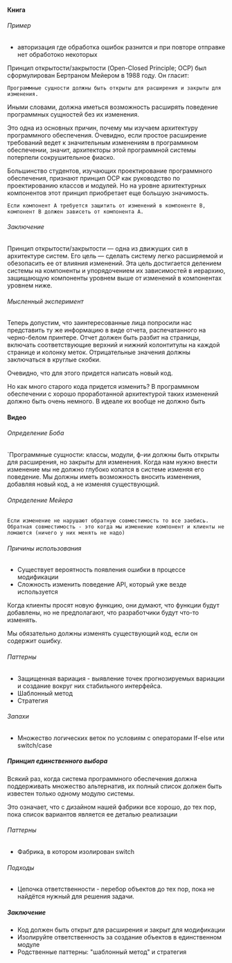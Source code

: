 #### Книга

###### Пример
- авторизация где обработка ошибок разнится и при повторе отправке нет обработоко некоторых

Принцип открытости/закрытости (Open-Closed Principle; OCP) был сформулирован Бертраном Мейером в 1988 году.  Он гласит: 

`Программные сущности должны быть открыты для расширения и закрыты для изменения.` 

Иными словами, должна иметься возможность расширять поведение программных сущностей без их изменения.

Это одна из основных причин, почему мы изучаем архитектуру программного обеспечения. Очевидно, если простое расширение требований ведет к значительным изменениям в программном обеспечении, значит, архитекторы этой программной системы потерпели сокрушительное фиаско.

Большинство студентов, изучающих проектирование программного обеспечения, признают принцип OCP как руководство по проектированию классов и модулей. Но на уровне архитектурных компонентов этот принцип приобретает еще большую значимость.

`Если компонент A требуется защитить от изменений в компоненте B, компонент B должен зависеть от компонента A.`
###### Заключение
Принцип открытости/закрытости — одна из движущих сил в архитектуре систем. Его цель — сделать систему легко расширяемой и обезопасить ее от влияния изменений. Эта цель достигается делением системы на компоненты и упорядочением их зависимостей в иерархию, защищающую компоненты уровнем выше от изменений в компонентах уровнем ниже.
###### Мысленный эксперимент
Теперь допустим, что заинтересованные лица попросили нас представить ту же информацию в виде отчета, распечатанного на черно-белом принтере. Отчет должен быть разбит на страницы, включать соответствующие верхний и нижний колонтитулы на каждой странице и колонку меток. Отрицательные значения должны заключаться в круглые скобки. 

Очевидно, что для этого придется написать новый код. 

Но как много старого кода придется изменить? В программном обеспечении с хорошо проработанной архитектурой таких изменений должно быть очень немного. В идеале их вообще не должно быть

#### Видео

###### Определение Боба
`Программные сущности: классы, модули, ф-ии должны быть открыты для расширения, но закрыты для изменения. Когда нам нужно внести изменение мы не должно глубоко копатся в системе изменяя его поведение. Мы должны иметь возможность вносить изменения, добавляя новый код, а не изменяя существующий.

###### Определение Мейера
`Если изменение не нарушают обратную совместимость то все заебись.`
`Обратная совместимость - это когда мы изменение компонент и клиенты не ломаются (ничего у них менять не надо)`

###### Причины использования
- Существует вероятность появления ошибки в процессе модификации
- Сложность изменить поведение API, который уже везде используется

Когда клиенты просят новую функцию, они думают, что функции будут добавлены, но не предполагают, что разработчики будут что-то изменять.

Мы обязательно должны изменять существующий код, если он содержит ошибку.

###### Паттерны
- Защищенная вариация - выявление точек прогнозируемых вариации и создание вокруг них стабильного интерфейса.
- Шаблонный метод
- Стратегия

###### Запахи
- Множество логических веток по условиям с операторами If-else или switch/case

##### Принцип единственного выбора
Всякий раз, когда система программного обеспечения должна поддерживать множество альтернатив, их полный список должен быть известен только одному модулю системы.

Это означает, что с дизайном нашей фабрики все хорошо, до тех пор, пока список вариантов является ее деталью реализации

###### Паттерны
- Фабрика, в котором изолирован switch

###### Подходы
- Цепочка ответственности - перебор объектов до тех пор, пока не найдётся нужный для решения задачи.

##### Заключение
- Код должен быть открыт для расширения и закрыт для модификации
- Изолируйте ответственность за создание объектов в единственном модуле 
- Родственные паттерны: "шаблонный метод" и стратегия